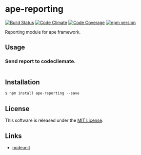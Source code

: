 ape-reporting
==========

[![Build Status][my_travis_badge_url]][my_travis_url]
[![Code Climate][my_codeclimate_badge_url]][my_codeclimate_url]
[![Code Coverage][my_codeclimate_coverage_badge_url]][my_codeclimate_url]
[![npm version][my_npm_budge_url]][my_npm_url]

Reporting module for ape framework.


Usage
----

### Send report to codecliemate.

```javascript

```


Installation
----

```javascript
$ npm install ape-reporting --save
```


License
-------
This software is released under the [MIT License][my_license_url].


Links
------

+ [nodeunit](https://www.npmjs.com/package/nodeunit)


[npm_url]: https://www.npmjs.org/
[my_repo_url]: https://github.com/ape-repo/ape-reporting
[my_travis_url]: http://travis-ci.org/ape-repo/ape-reporting
[my_travis_badge_url]: http://img.shields.io/travis/ape-repo/ape-reporting.svg?style=flat
[my_license_url]: https://github.com/ape-repo/ape-reporting/blob/master/LICENSE
[my_codeclimate_url]: http://codeclimate.com/github/ape-repo/ape-reporting
[my_codeclimate_badge_url]: http://img.shields.io/codeclimate/github/ape-repo/ape-reporting.svg?style=flat
[my_codeclimate_coverage_badge_url]: http://img.shields.io/codeclimate/coverage/github/ape-repo/ape-reporting.svg?style=flat
[my_coverage_url]: http://ape-repo.github.io/ape-reporting/coverage/lcov-report
[my_npm_url]: http://www.npmjs.org/package/ape-reporting
[my_npm_budge_url]: http://img.shields.io/npm/v/ape-reporting.svg?style=flat

